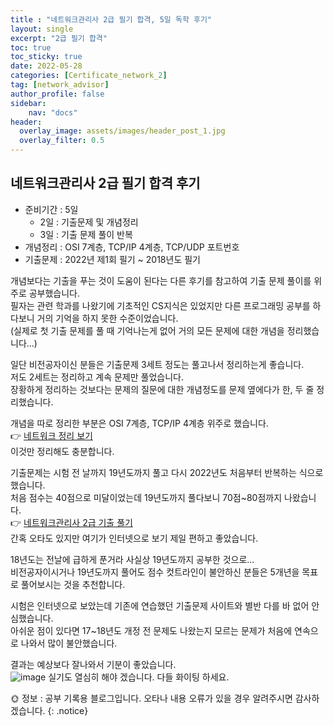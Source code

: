 ```yaml
---
title : "네트워크관리사 2급 필기 합격, 5일 독학 후기"
layout: single
excerpt: "2급 필기 합격"
toc: true
toc_sticky: true
date: 2022-05-28
categories: [Certificate_network_2]
tag: [network_advisor]
author_profile: false
sidebar:
    nav: "docs"
header:
  overlay_image: assets/images/header_post_1.jpg
  overlay_filter: 0.5 
---
```

## 네트워크관리사 2급 필기 합격 후기

- 준비기간 : 5일
    - 2일 : 기출문제 및 개념정리
    - 3일 : 기출 문제 풀이 반복
- 개념정리 : OSI 7계층, TCP/IP 4계층, TCP/UDP 포트번호
- 기출문제 : 2022년 제1회 필기 ~ 2018년도 필기


개념보다는 기출을 푸는 것이 도움이 된다는 다른 후기를 참고하여 기출 문제 풀이를 위주로 공부했습니다.  
필자는 관련 학과를 나왔기에 기초적인 CS지식은 있었지만 다른 프로그래밍 공부를 하다보니 거의 기억을 하지 못한 수준이었습니다.   
(실제로 첫 기출 문제를 풀 때 기억나는게 없어 거의 모든 문제에 대한 개념을 정리했습니다...)  

일단 비전공자이신 분들은 기출문제 3세트 정도는 풀고나서 정리하는게 좋습니다.  
저도 2세트는 정리하고 계속 문제만 풀었습니다.  
장황하게 정리하는 것보다는 문제의 질문에 대한 개념정도를 문제 옆에다가 한, 두 줄 정리했습니다.  

개념을 따로 정리한 부분은 OSI 7계층, TCP/IP 4계층 위주로 했습니다.  
👉 [네트워크 정리 보기](https://sun0te.github.io/network/network-01/)   
이것만 정리해도 충분합니다.  

기출문제는 시험 전 날까지 19년도까지 풀고 다시 2022년도 처음부터 반복하는 식으로 했습니다.    
처음 점수는 40점으로 미달이었는데 19년도까지 풀다보니 70점~80점까지 나왔습니다.  
👉 [네트워크관리사 2급 기출 풀기](https://q.fran.kr/%EC%8B%9C%ED%97%98/%EB%84%A4%ED%8A%B8%EC%9B%8C%ED%81%AC%EA%B4%80%EB%A6%AC%EC%82%AC2%EA%B8%89)  
간혹 오타도 있지만 여기가 인터넷으로 보기 제일 편하고 좋았습니다.  

18년도는 전날에 급하게 푼거라 사실상 19년도까지 공부한 것으로...  
비전공자이시거나 19년도까지 풀어도 점수 컷트라인이 불안하신 분들은 5개년을 목표로 풀어보시는 것을 추천합니다.  

시험은 인터넷으로 보았는데 기존에 연습했던 기출문제 사이트와 별반 다를 바 없어 안심했습니다.  
아쉬운 점이 있다면 17~18년도 개정 전 문제도 나왔는지 모르는 문제가 처음에 연속으로 나와서 많이 불안했습니다.  

결과는 예상보다 잘나와서 기분이 좋았습니다.  
![image](https://user-images.githubusercontent.com/50590124/170824637-0a5fcb48-a7e2-406f-9849-07d9d2e3846f.png)
실기도 열심히 해야 겠습니다. 다들 화이팅 하세요.

🌞 정보 : 공부 기록용 블로그입니다. 오타나 내용 오류가 있을 경우 알려주시면 감사하겠습니다.
{: .notice}